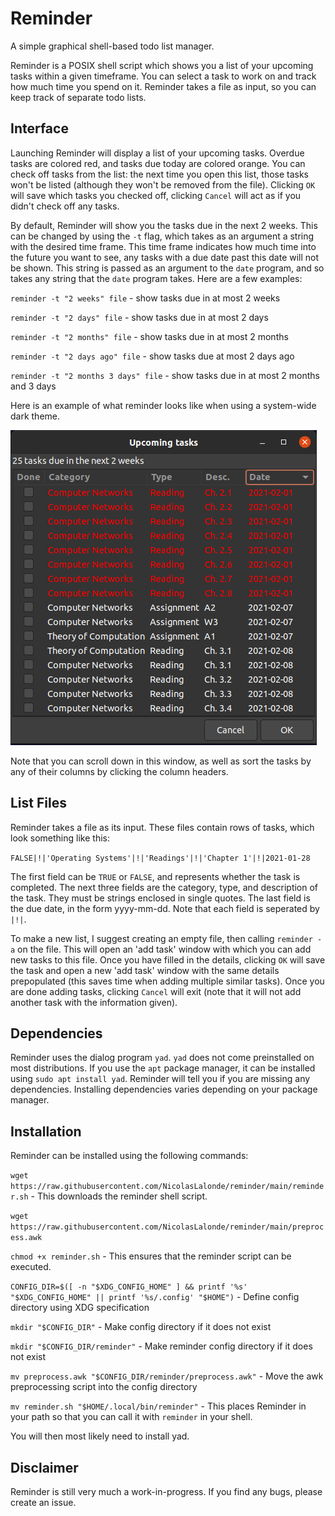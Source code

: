 # Reminder
A simple graphical shell-based todo list manager.

Reminder is a POSIX shell script which shows you a list of your upcoming tasks within a given timeframe.
You can select a task to work on and track how much time you spend on it.
Reminder takes a file as input, so you can keep track of separate todo lists.

## Interface
Launching Reminder will display a list of your upcoming tasks. 
Overdue tasks are colored red, and tasks due today are colored orange.
You can check off tasks from the list: the next time you open this list, those tasks won't be listed (although they won't be removed from the file).
Clicking `OK` will save which tasks you checked off, clicking `Cancel` will act as if you didn't check off any tasks.


By default, Reminder will show you the tasks due in the next 2 weeks.
This can be changed by using the `-t` flag, which takes as an argument a string with the desired time frame.
This time frame indicates how much time into the future you want to see, any tasks with a due date past this date will not be shown.
This string is passed as an argument to the `date` program, and so takes any string that the `date` program takes.
Here are a few examples:

`reminder -t "2 weeks" file` - show tasks due in at most 2 weeks

`reminder -t "2 days" file` - show tasks due in at most 2 days

`reminder -t "2 months" file` - show tasks due in at most 2 months

`reminder -t "2 days ago" file` - show tasks due at most 2 days ago

`reminder -t "2 months 3 days" file` - show tasks due in at most 2 months and 3 days

Here is an example of what reminder looks like when using a system-wide dark theme.

![Reminder Example](https://raw.githubusercontent.com/NicolasLalonde/reminder/main/reminder.png)

Note that you can scroll down in this window, as well as sort the tasks by any of their columns by clicking the column headers.

## List Files
Reminder takes a file as its input. These files contain rows of tasks, which look something like this:

`FALSE|!|'Operating Systems'|!|'Readings'|!|'Chapter 1'|!|2021-01-28`

The first field can be `TRUE` or `FALSE`, and represents whether the task is completed.
The next three fields are the category, type, and description of the task. They must be strings enclosed in single quotes. 
The last field is the due date, in the form yyyy-mm-dd.
Note that each field is seperated by `|!|`. 

To make a new list, I suggest creating an empty file, then calling `reminder -a` on the file.
This will open an 'add task' window with which you can add new tasks to this file.
Once you have filled in the details, clicking `OK` will save the task and open a new 'add task' window with the same details prepopulated (this saves time when adding multiple similar tasks).
Once you are done adding tasks, clicking `Cancel` will exit (note that it will not add another task with the information given).

## Dependencies
Reminder uses the dialog program `yad`. `yad` does not come preinstalled on most distributions. If you use the `apt` package manager, it can be installed using `sudo apt install yad`. Reminder will tell you if you are missing any dependencies. Installing dependencies varies depending on your package manager.

## Installation
Reminder can be installed using the following commands:

`wget https://raw.githubusercontent.com/NicolasLalonde/reminder/main/reminder.sh` - This downloads the reminder shell script.

`wget https://raw.githubusercontent.com/NicolasLalonde/reminder/main/preprocess.awk` 

`chmod +x reminder.sh` - This ensures that the reminder script can be executed.

`CONFIG_DIR=$([ -n "$XDG_CONFIG_HOME" ] && printf '%s' "$XDG_CONFIG_HOME" || printf '%s/.config' "$HOME")` - Define config directory using XDG specification

`mkdir "$CONFIG_DIR"` - Make config directory if it does not exist

`mkdir "$CONFIG_DIR/reminder"` - Make reminder config directory if it does not exist

`mv preprocess.awk "$CONFIG_DIR/reminder/preprocess.awk"` - Move the awk preprocessing script into the config directory

`mv reminder.sh "$HOME/.local/bin/reminder"` - This places Reminder in your path so that you can call it with `reminder` in your shell.


You will then most likely need to install yad.

## Disclaimer
Reminder is still very much a work-in-progress. If you find any bugs, please create an issue.
